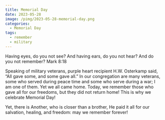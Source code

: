 ```yaml
---
title: Memorial Day
date: 2023-05-28
image: /pimg/2023-05-28-memorial-day.png
categories:
  - Memorial Day
tags:
  - remember
  - military
---
```


<p>Having eyes, do you not see? And having ears, do you not hear? And do you not remember? Mark 8:18</p><p>Speaking of military veterans, purple heart recipient H.W. Osterkamp said, “All gave some, and some gave all.” In our congregation are many veterans, some who served during peace time and some who serve during a war; I am one of them. Yet we all came home. Today, we remember those who gave all for our freedoms, but they did not return home!  This is why we celebrate Memorial Day!</p><p>Yet, there is Another, who is closer than a brother, He paid it all for our salvation, healing, and freedom: may we remember forever!</p><p></p>

